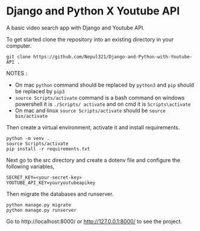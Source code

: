 # Django and Python X Youtube API

A basic video search app with Django and Youtube API.

To get started clone the repository into an existing directory in your computer.

```
git clone https://github.com/Nepul321/Django-and-Python-with-Youtube-API .
```

NOTES : 

 - On mac `python` command should be replaced by `python3` and `pip` should be replaced by `pip3`
 - `source Scripts/activate` command is a bash command on windows powershell it is `./Scripts/ activate` and on cmd it is `Scripts\activate`
  - On mac and linux `source Scripts/activate` should be `source bin/activate`

Then create a virtual environment, activate it and install requirements.

```
python -m venv .
source Scripts/activate
pip install -r requirements.txt
```

Next go to the src directory and create a dotenv file and configure the following variables,

```
SECRET_KEY=<your-secret-key>
YOUTUBE_API_KEY=youryoutubeapikey
```

Then migrate the databases and runserver.

```
python manage.py migrate
python manage.py runserver
```

Go to http://localhost:8000/ or http://127.0.0.1:8000/ to see the project.